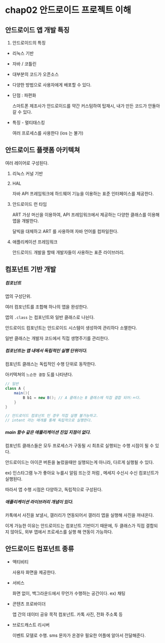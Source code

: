 # chap02 안드로이드 프로젝트 이해



## 안드로이드 앱 개발 특징

1. 안드로이드의 특징

- 리눅스 기반

- 자바 / 코틀린 

- 대부분의 코드가 오픈소스

- 다양한 방법으로 사용자에게 배포할 수 있다. 

- 단점 : 파편화

  스마트폰 제조사가 안드로이드를 약간 커스텀하여 탑재시, 내가 만든 코드가 안돌아갈 수 있다. 

- 특징 - 멀티태스킹

  여러 프로세스를 사용한다 (ios 는 불가)



## 안드로이드 플랫폼 아키텍쳐

여러 레이어로 구성된다. 

1. 리눅스 커널 기반

2. HAL

   자바 API 프레임워크에 하드웨어 기능을 이용하는 표준 인터페이스를 제공한다. 

3. 안드로이드 런 타임 

   ART 가상 머신을 이용하여, API 프레임워크에서 제공하는 다양한 클래스를 이용해 앱을 개발한다.

   달빅을 대체하고 ART 를 사용하여 자바 언어를 컴파일한다. 

4. 애플리케이션 프레임워크

   안드로이드 개발을 할때 개발자들이 사용하는 표준 라이브러리. 



## 컴포넌트 기반 개발

##### 컴포넌트

앱의 구성단위. 

여러 컴포넌트를 조합해 하나의 앱을 완성한다. 

앱의 `.class` 는 컴포넌트와 일반 클래스로 나뉜다. 

안드로이드 컴포넌트는 안드로이드 시스템이 생성하여 관리하다 소멸한다. 

일반 클래스는 개발자 코드에서 직접 생명주기를 관리한다.

##### 컴포넌트는 앱 내에서 독립적인 실행 단위이다.

컴포넌트 클래스는 독립적인 수행 단위로 동작한다. 

아키텍쳐의 `느슨한 결합` 도를 나타낸다. 

```java
// 일반 
class A {
    main(){
        B b1 = new B(); // A 클래스는 B 클래스에 직접 결합 되어:ㅆ다. 
    }
}

// 안드로이드 컴포넌트 인 경우 직접 실행 불가능하고.
// intent 라는 매개를 통해 독립적으로 실행한다. 
```

##### main 함수 같은 애플리케이션 진입 지점이 없다.

컴포넌트 클래스들은 모두 프로세스가 구동될 시 최초로 실행되는 수행 시점이 될 수 있다. 

안드로이드는 아이콘 버튼을 눌렀을때만 실행되는게 아니라, 다르게 실행될 수 있다. 

ex) 인스타그램 누가 좋아요 누를시 알림 뜨는것 처럼 , 메세지 수신시 수신 컴포넌트가 실행된다. 

따라서 앱 수행 시점은 다양하고, 독립적으로 구성된다.

##### 애플리케이션 라이브러리 개념이 있다. 

카톡에서 사진을 보낼시, 갤러리가 연동되어서 갤러리 앱을 실행해 사진을 꺼내온다. 

이게 가능한 이유는 안드로이드는 컴포넌트 기반이기 때문에, 두 클래스가 직접 결합되지 않아도, 외부 앱에서 프로세스를 실행 해 연동이 가능하다.



## 안드로이드 컴포넌트 종류

- 액티비티

  사용자 화면을 제공한다. 

- 서비스

  화면 없이, 백그라운드에서 무언가 수행하는 공간이다. ex) 채팅

- 콘텐츠 프로바이더

  앱 간의 데이터 공유 목적 컴포넌트. 카톡 사진, 전화 주소록 등 

- 브로드캐스트 리시버 

  이벤트 모델로 수행. sms 문자가 온경우 필요한 어플에 알아서 전달해준다.

